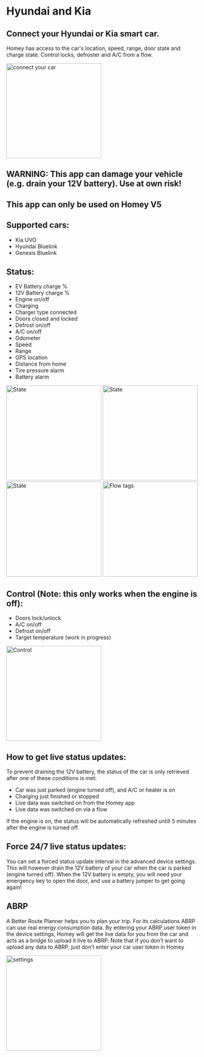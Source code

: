 # Hyundai and Kia

## Connect your Hyundai or Kia smart car.

Homey has access to the car's location, speed, range, door state and charge state. Control locks, defroster and A/C from a flow.

<img src="https://aws1.discourse-cdn.com/business4/uploads/athom/original/3X/6/b/6bce7476628c47fe89a22771895c7597e6ae8e84.jpeg" alt="connect your car" width="250">

## WARNING: This app can damage your vehicle (e.g. drain your 12V battery). Use at own risk!
## This app can only be used on Homey V5

## Supported cars:
* Kia UVO
* Hyundai Bluelink
* Genesis Bluelink

## Status:
* EV Battery charge %
* 12V Battery charge %
* Engine on/off
* Charging
* Charger type connected
* Doors closed and locked
* Defrost on/off
* A/C on/off
* Odometer
* Speed
* Range
* GPS location
* Distance from home
* Tire pressure alarm
* Battery alarm

<img src="https://aws1.discourse-cdn.com/business4/uploads/athom/original/3X/f/7/f74e05e35b24e99846155d191844b67c8d72e0c4.jpeg" alt="State" width="250">

<img src="https://aws1.discourse-cdn.com/business4/uploads/athom/original/3X/7/a/7aedbd63c10e11d65dafdcb966f0cb81c5eac446.jpeg" alt="State" width="250">

<img src="https://aws1.discourse-cdn.com/business4/uploads/athom/original/3X/f/a/fae2249622cd234d75f0f908ae3a6ceabf8474de.jpeg" alt="State" width="250">

<img src="https://aws1.discourse-cdn.com/business4/uploads/athom/original/3X/7/8/7858ce2a2a3e4a64f908a1f631b2933d415280d1.jpeg" alt="Flow tags" width="250">

## Control (Note: this only works when the engine is off):
* Doors lock/unlock
* A/C on/off
* Defrost on/off
* Target temperature (work in progress)

<img src="https://aws1.discourse-cdn.com/business4/uploads/athom/original/3X/7/8/78f40377769dcbed6db05e3471af9369fbfd6a37.jpeg" alt="Control" width="250">

## How to get live status updates:
To prevent draining the 12V battery, the status of the car is only retrieved after one of these conditions is met:
* Car was just parked (engine turned off), and A/C or heater is on
* Charging just finished or stopped
* Live data was switched on from the Homey app
* Live data was switched on via a flow

If the engine is on, the status will be automatically refreshed untill 5 minutes after the engine is turned off.

## Force 24/7 live status updates:
You can set a forced status update interval in the advanced device settings. This will however drain the 12V battery of your car when the car is parked (engine turned off). When the 12V battery is empty, you will need your emergency key to open the door, and use a battery jumper to get going again!

## ABRP
A Better Route Planner helps you to plan your trip. For its calculations ABRP can use real energy consumption data. By entering your ABRP user token in the device settings, Homey will get the live data for you from the car and acts as a bridge to upload it live to ABRP. Note that if you don’t want to upload any data to ABRP, just don’t enter your car user token in Homey

<img src="https://aws1.discourse-cdn.com/business4/uploads/athom/original/3X/a/f/afef2806940fa7428a7e16bc71bef5c4ff157934.jpeg" alt="settings" width="250">
